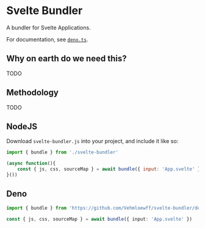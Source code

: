 # Svelte Bundler

A bundler for Svelte Applications.

For documentation, see [`deno.ts`](./deno.ts).

## Why on earth do we need this?

TODO

## Methodology

TODO

## NodeJS

Download `svelte-bundler.js` into your project, and include it like so:

```js
import { bundle } from './svelte-bundler'

(async function(){
	const { js, css, sourceMap } = await bundle({ input: 'App.svelte' })
}())
```

## Deno

```ts
import { bundle } from 'https://github.com/Vehmloewff/svelte-bundler/deno.ts'

const { js, css, sourceMap } = await bundle({ input: 'App.svelte' })
```
